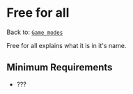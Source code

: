 # Free for all
Back to: [`Game modes`](/docs/gamemodes.md)

Free for all explains what it is in it's name.

## Minimum Requirements
- ???